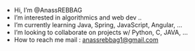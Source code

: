 - Hi, I’m @AnassREBBAG
- I’m interested in algorithmics and web dev ..
- I’m currently learning Java, Spring, JavaScript, Angular, ... 
- I’m looking to collaborate on projects w/ Python, C, JAVA, ...
- How to reach me mail : anassrebbag1@gmail.com
                           

<!---
AnassREBBAG/AnassREBBAG is a ✨ special ✨ repository because its `README.md` (this file) appears on your GitHub profile.
You can click the Preview link to take a look at your changes.
--->
